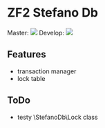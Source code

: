 ZF2 Stefano Db
===================

Master: <a href="https://travis-ci.org/bartko-s/stefano-db"><img src="https://secure.travis-ci.org/bartko-s/stefano-db.png?branch=master" /></a>
Develop: <a href="https://travis-ci.org/bartko-s/stefano-db"><img src="https://secure.travis-ci.org/bartko-s/stefano-db.png?branch=develop" /></a>

Features
------------
- transaction manager
- lock table

ToDo
-------
- testy \StefanoDb\Lock class